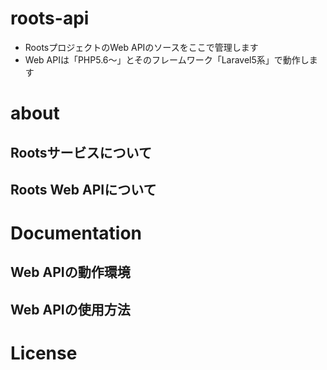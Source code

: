# roots-api

* RootsプロジェクトのWeb APIのソースをここで管理します
* Web APIは「PHP5.6〜」とそのフレームワーク「Laravel5系」で動作します

# about

## Rootsサービスについて

## Roots Web APIについて

# Documentation

## Web APIの動作環境

## Web APIの使用方法

# License
